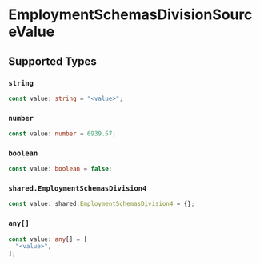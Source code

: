 # EmploymentSchemasDivisionSourceValue


## Supported Types

### `string`

```typescript
const value: string = "<value>";
```

### `number`

```typescript
const value: number = 6939.57;
```

### `boolean`

```typescript
const value: boolean = false;
```

### `shared.EmploymentSchemasDivision4`

```typescript
const value: shared.EmploymentSchemasDivision4 = {};
```

### `any[]`

```typescript
const value: any[] = [
  "<value>",
];
```


